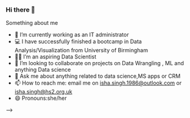 ### Hi there 👋



Something about me 

- 🔭 I’m currently working as an IT administrator
- :computer: I have successfully finished a bootcamp in Data Analysis/Visualization from University of Birmingham
- :woman_scientist: I’m an aspiring Data Scientist  
- 👯 I’m looking to collaborate on projects on Data Wrangling , ML and anything Data science
- 💬 Ask me about anything related to data science,MS apps or CRM
- 📫 How to reach me: email me on isha.singh.1986@outlook.com or isha.singh@hs2.org.uk 
- 😄 Pronouns:she/her

-->
